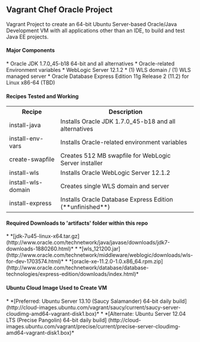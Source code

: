 Vagrant Chef Oracle Project
---------------------------

Vagrant Project to create an 64-bit Ubuntu Server-based Oracle/Java Development VM with all applications other than an IDE, to build and test Java EE projects.

<h4>Major Components</h4>
* Oracle JDK 1.7.0_45-b18 64-bit and all alternatives
* Oracle-related Environment variables
* WebLogic Server 12.1.2
* (1) WLS domain / (1) WLS managed server
* Oracle Database Express Edition 11g Release 2 (11.2) for Linux x86-64 (TBD)

<h4>Recipes Tested and Working</h4>
<table>
  <tr>
    <th>Recipe</th><th>Description</th>
  </tr>
  <tr>
    <td>install-java</td><td>Installs Oracle JDK 1.7.0_45-b18 and all alternatives</td>
  </tr>
  <tr>
    <td>install-env-vars</td><td>Installs Oracle-related environment variables</td>
  </tr>
  <tr>
    <td>create-swapfile</td><td>Creates 512 MB swapfile for WebLogic Server installer</td>
  </tr>
  <tr>
    <td>install-wls</td><td>Installs Oracle WebLogic Server 12.1.2</td>
  </tr>
  <tr>
    <td>install-wls-domain</td><td>Creates single WLS domain and server</td>
  </tr>
  <tr>
    <td>install-express</td><td>Installs Oracle Database Express Edition (**unfinished**)</td>
  </tr>
</table>

<h4>Required Downloads to 'artifacts' folder within this repo</h4>
* *[jdk-7u45-linux-x64.tar.gz] (http://www.oracle.com/technetwork/java/javase/downloads/jdk7-downloads-1880260.html)*
* *[wls_121200.jar] (http://www.oracle.com/technetwork/middleware/weblogic/downloads/wls-for-dev-1703574.html)*
* *[oracle-xe-11.2.0-1.0.x86_64.rpm.zip] (http://www.oracle.com/technetwork/database/database-technologies/express-edition/downloads/index.html)*

<h4>Ubuntu Cloud Image Used to Create VM</h4>
* *[Preferred: Ubuntu Server 13.10 (Saucy Salamander) 64-bit daily build] (http://cloud-images.ubuntu.com/vagrant/saucy/current/saucy-server-cloudimg-amd64-vagrant-disk1.box)*
* *[Alternate: Ubuntu Server 12.04 LTS (Precise Pangolin) 64-bit daily build] (http://cloud-images.ubuntu.com/vagrant/precise/current/precise-server-cloudimg-amd64-vagrant-disk1.box)*
